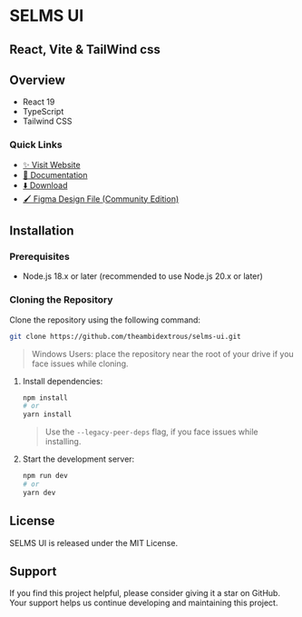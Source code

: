 # SELMS UI 
## React, Vite & TailWind css

## Overview

- React 19
- TypeScript
- Tailwind CSS

### Quick Links

- [✨ Visit Website](https://tailadmin.com)
- [📄 Documentation](https://tailadmin.com/docs)
- [⬇️ Download](https://tailadmin.com/download)
- [🖌️ Figma Design File (Community Edition)](https://www.figma.com/community/file/1214477970819985778)


## Installation

### Prerequisites

- Node.js 18.x or later (recommended to use Node.js 20.x or later)

### Cloning the Repository

Clone the repository using the following command:

```bash
git clone https://github.com/theambidextrous/selms-ui.git
```

> Windows Users: place the repository near the root of your drive if you face issues while cloning.

1. Install dependencies:

   ```bash
   npm install
   # or
   yarn install
   ```

   > Use the `--legacy-peer-deps` flag, if you face issues while installing.

2. Start the development server:
   ```bash
   npm run dev
   # or
   yarn dev
   ```


## License

SELMS UI is released under the MIT License.

## Support

If you find this project helpful, please consider giving it a star on GitHub. Your support helps us continue developing
and maintaining this project.
